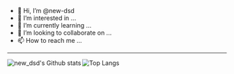 - 👋 Hi, I’m @new-dsd
- 👀 I’m interested in ...
- 🌱 I’m currently learning ...
- 💞️ I’m looking to collaborate on ...
- 📫 How to reach me ...

<!---
new-dsd/new-dsd is a ✨ special ✨ repository because its `README.md` (this file) appears on your GitHub profile.
You can click the Preview link to take a look at your changes.
--->

---
<img align='left' alt="new_dsd's Github stats" src="https://github-readme-stats.vercel.app/api?username=new-dsd&show_icons=true&hide_border=true"/>

![Top Langs](https://github-readme-stats.vercel.app/api/top-langs/?username=new-dsd&theme=tokyonight)
